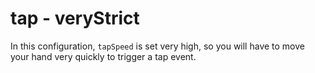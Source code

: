 # tap - veryStrict

In this configuration, `tapSpeed` is set very high, so you will have to move your hand very quickly to trigger a tap event.
